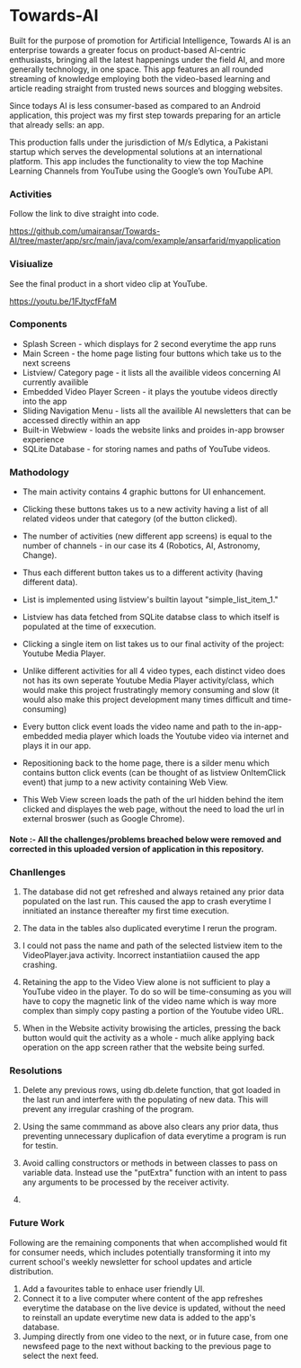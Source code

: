 # Towards-AI
Built for the purpose of promotion for Artificial Intelligence, Towards AI is an enterprise towards a greater focus on product-based AI-centric enthusiasts, bringing all the latest happenings under the field AI, and more generally technology, in one space. This app features an all rounded streaming of knowledge employing both the video-based learning and article reading straight from trusted news sources and blogging websites.

Since todays AI is less consumer-based as compared to an Android application, this project was my first step towards preparing for an article that already sells: an app.

This production falls under the jurisdiction of M/s Edlytica, a Pakistani startup which serves the developmental solutions at an international platform.
This app includes the functionality to view the top Machine Learning Channels from YouTube using the Google’s own YouTube API. 

### Activities
Follow the link to dive straight into code.

https://github.com/umairansar/Towards-AI/tree/master/app/src/main/java/com/example/ansarfarid/myapplication

### Visiualize
See the final product in a short video clip at YouTube.

https://youtu.be/1FJtycfFfaM

### Components
- Splash Screen - which displays for 2 second everytime the app runs
- Main Screen - the home page listing four buttons which take us to the next screens
- Listview/ Category page - it lists all the availible videos concerning AI currently availible
- Embedded Video Player Screen - it plays the youtube videos directly into the app
- Sliding Navigation Menu - lists all the availible AI newsletters that can be accessed directly within an app
- Built-in Webwiew - loads the website links and proides in-app browser experience 
- SQLite Database - for storing names and paths of YouTube videos.

### Mathodology
- The main activity contains 4 graphic buttons for UI enhancement.

- Clicking these buttons takes us to a new activity having a list of all related videos under that category (of the button clicked).

- The number of activities (new different app screens) is equal to the number of channels - in our case its 4 (Robotics, AI, Astronomy, Change).

- Thus each different button takes us to a different activity (having different data).

- List is implemented using listview's builtin layout "simple_list_item_1." 

- Listview has data fetched from SQLite databse class to which itself is populated at the time of exxecution.

- Clicking a single item on list takes us to our final activity of the project: Youtube Media Player.

- Unlike different activities for all 4 video types, each distinct video does not has its own seperate Youtube Media Player activity/class, which would make this project frustratingly memory consuming and slow (it would also make this project development many times difficult and time-consuming)

- Every button click event loads the video name and path to the in-app-embedded media player which loads the Youtube video via internet and plays it in our app.

- Repositioning back to the home page, there is a silder menu which contains button click events (can be thought of as listview OnItemClick event) that jump to a new activity containing Web View.

- This Web View screen loads the path of the url hidden behind the item clicked and displayes the web page, without the need to load the url in external broswer (such as Google Chrome).

#### Note :- All the challenges/problems breached below were removed and corrected in this uploaded version of application in this repository. 

### Chanllenges
1. The database did not get refreshed and always retained any prior data populated on the last run. This caused the app to crash everytime I innitiated an instance thereafter my first time execution. 

2. The data in the tables also duplicated everytime I rerun the program.

3. I could not pass the name and path of the selected listview item to the VideoPlayer.java activity. Incorrect instantiatiion caused the app crashing.

4. Retaining the app to the Video View alone is not sufficient to play a YouTube video in the player. To do so will be time-consuming as you will have to copy the magnetic link of the video name which is way more complex than simply copy pasting a portion of the Youtube video URL.

5. When in the Website activity browising the articles, pressing the back button would quit the activity as a whole - much alike applying back operation on the app screen rather that the website being surfed.

### Resolutions
1. Delete any previous rows, using db.delete function, that got loaded in the last run and interfere with the populating of new data. This will prevent any irregular crashing of the program.

2. Using the same commmand as above also clears any prior data, thus preventing unnecessary duplicafion of data everytime a program is run for testin.

3. Avoid calling constructors or methods in between classes to pass on variable data. Instead use the "putExtra" function with an intent to pass any arguments to be processed by the receiver activity.

4. 


### Future Work
Following are the remaining components that when accomplished would fit for consumer needs, which includes potentially transforming it into my current school's weekly newsletter for school updates and article distribution.

1. Add a favourites table to enhace user friendly UI.
2. Connect it to a live computer where content of the app refreshes everytime the database on the live device is updated, without the need to reinstall an update everytime new data is added to the app's database.
3. Jumping directly from one video to the next, or in future case, from one newsfeed page to the next without backing to the previous page to select the next feed.
